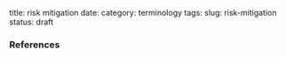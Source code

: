 title: risk mitigation
date:
category: terminology
tags: 
slug: risk-mitigation
status: draft

<!--
icon: file-code-o
summary: 
-->


### References
